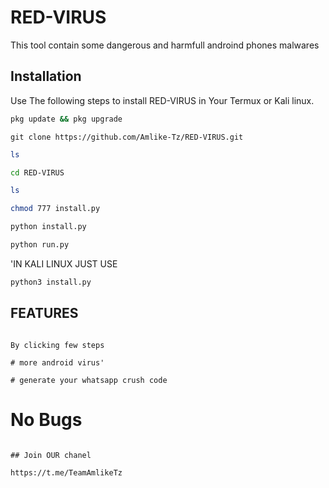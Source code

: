 # RED-VIRUS

This tool contain some dangerous and harmfull androind phones malwares




## Installation

Use The following steps to install RED-VIRUS in Your Termux or Kali linux.

```bash
pkg update && pkg upgrade
```

```bash.
git clone https://github.com/Amlike-Tz/RED-VIRUS.git
```

```bash
ls
```

```bash
cd RED-VIRUS
```

```bash
ls
```


```bash
chmod 777 install.py
```


```bash
python install.py
```

```bash
python run.py
```
'IN KALI LINUX JUST USE

```bash
python3 install.py
```


## FEATURES

```Easy To use

By clicking few steps

# more android virus'

# generate your whatsapp crush code
```




# No Bugs  

```

## Join OUR chanel 

https://t.me/TeamAmlikeTz
